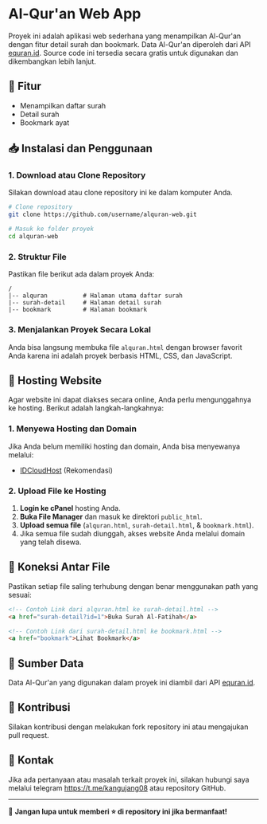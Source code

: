 # Al-Qur'an Web App

Proyek ini adalah aplikasi web sederhana yang menampilkan Al-Qur'an dengan fitur detail surah dan bookmark. Data Al-Qur'an diperoleh dari API [equran.id](https://equran.id/apidev/v2). Source code ini tersedia secara gratis untuk digunakan dan dikembangkan lebih lanjut.

## 📌 Fitur
- Menampilkan daftar surah
- Detail surah
- Bookmark ayat

## 📥 Instalasi dan Penggunaan
### 1. Download atau Clone Repository
Silakan download atau clone repository ini ke dalam komputer Anda.

```sh
# Clone repository
git clone https://github.com/username/alquran-web.git

# Masuk ke folder proyek
cd alquran-web
```

### 2. Struktur File
Pastikan file berikut ada dalam proyek Anda:
```
/
|-- alquran          # Halaman utama daftar surah
|-- surah-detail     # Halaman detail surah
|-- bookmark         # Halaman bookmark
```

### 3. Menjalankan Proyek Secara Lokal
Anda bisa langsung membuka file `alquran.html` dengan browser favorit Anda karena ini adalah proyek berbasis HTML, CSS, dan JavaScript.

## 🚀 Hosting Website
Agar website ini dapat diakses secara online, Anda perlu mengunggahnya ke hosting. Berikut adalah langkah-langkahnya:

### 1. Menyewa Hosting dan Domain
Jika Anda belum memiliki hosting dan domain, Anda bisa menyewanya melalui:
- [IDCloudHost](https://my.idcloudhost.com/aff.php?aff=8496) (Rekomendasi)

### 2. Upload File ke Hosting
1. **Login ke cPanel** hosting Anda.
2. **Buka File Manager** dan masuk ke direktori `public_html`.
3. **Upload semua file** (`alquran.html`, `surah-detail.html`, & `bookmark.html`).
4. Jika semua file sudah diunggah, akses website Anda melalui domain yang telah disewa.

## 🔗 Koneksi Antar File
Pastikan setiap file saling terhubung dengan benar menggunakan path yang sesuai:
```html
<!-- Contoh Link dari alquran.html ke surah-detail.html -->
<a href="surah-detail?id=1">Buka Surah Al-Fatihah</a>

<!-- Contoh Link dari surah-detail.html ke bookmark.html -->
<a href="bookmark">Lihat Bookmark</a>
```

## 📢 Sumber Data
Data Al-Qur'an yang digunakan dalam proyek ini diambil dari API [equran.id](https://equran.id/apidev/v2).

## 📌 Kontribusi
Silakan kontribusi dengan melakukan fork repository ini atau mengajukan pull request.

## 📧 Kontak
Jika ada pertanyaan atau masalah terkait proyek ini, silakan hubungi saya melalui telegram https://t.me/kangujang08 atau repository GitHub.

---
🚀 **Jangan lupa untuk memberi ⭐ di repository ini jika bermanfaat!**

